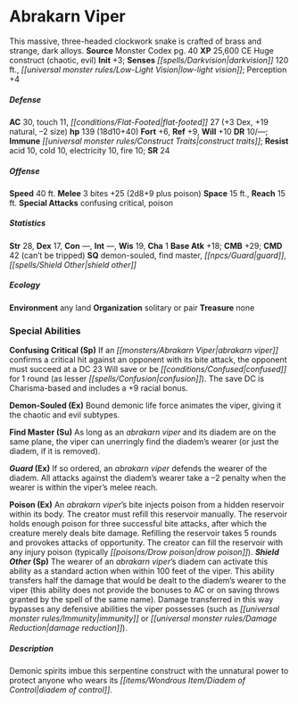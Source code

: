 ﻿---
cssclass: [monsters]
title1: Abrakarn Viper
desc_short: This massive, three-headed clockwork snake is crafted of brass and strange,
  dark alloys.
title2: Abrakarn Viper
CR: 13
sources:
- name: Monster Codex
  page: 40
  link: http://paizo.com/products/btpy9926?Pathfinder-Roleplaying-Game-Monster-Codex
XP: 25600
alignment: CE
size: Huge
type: construct
subtypes:
- chaotic
- evil
initiative:
  bonus: 3
senses:
  darkvision: 120
  low-light vision: true
AC:
  AC: 30
  touch: 11
  flat_footed: 27
  components:
    dex: 3
    natural: 19
    size: -2
HP:
  HP: 139
  long: 18d10+40
saves:
  fort: 6
  ref: 9
  will: 10
DR:
- amount: 10
  weakness: '-'
immunities:
- construct traits
resistances:
  acid: 10
  cold: 10
  electricity: 10
  fire: 10
SR: 24
speeds:
  base: 40
attacks:
  melee:
  - - text: 3 bites +25 (2d8+9 plus poison)
      entries:
      - - damage: 2d8+9
        - effect: poison
      count: 3
      attack: bites
      bonus:
      - 25
  special:
  - confusing critical
  - poison
space: 15
reach: 15
ability_scores:
  STR: 28
  DEX: 17
  CON:
  INT:
  WIS: 19
  CHA: 1
BAB: 18
CMB: 29
CMD: 42
CMD_other: can't be tripped
skills: {}
special_qualities:
- demon-souled
- find master
- guard
- shield other
ecology:
  environment: any land
  organization: solitary or pair
  treasure_type: none
special_abilities:
  Confusing Critical (Sp): If an abrakarn viper confirms a critical hit against an
    opponent with its bite attack, the opponent must succeed at a DC 23 Will save
    or be confused for 1 round (as lesser confusion). The save DC is Charisma-based
    and includes a +9 racial bonus.
  Demon-Souled (Ex): Bound demonic life force animates the viper, giving it the chaotic
    and evil subtypes.
  Find Master (Su): As long as an abrakarn viper and its diadem are on the same plane,
    the viper can unerringly find the diadem's wearer (or just the diadem, if it is
    removed).
  Guard (Ex): If so ordered, an abrakarn viper defends the wearer of the diadem. All
    attacks against the diadem's wearer take a -2 penalty when the wearer is within
    the viper's melee reach.
  Poison (Ex): An abrakarn viper's bite injects poison from a hidden reservoir within
    its body. The creator must refill this reservoir manually. The reservoir holds
    enough poison for three successful bite attacks, after which the creature merely
    deals bite damage. Refilling the reservoir takes 5 rounds and provokes attacks
    of opportunity. The creator can fill the reservoir with any injury poison (typically
    drow poison).
  Shield Other (Sp): The wearer of an abrakarn viper's diadem can activate this ability
    as a standard action when within 100 feet of the viper. This ability transfers
    half the damage that would be dealt to the diadem's wearer to the viper (this
    ability does not provide the bonuses to AC or on saving throws granted by the
    spell of the same name). Damage transferred in this way bypasses any defensive
    abilities the viper possesses (such as immunity or damage reduction).
desc_long: Demonic spirits imbue this serpentine construct with the unnatural power
  to protect anyone who wears its diadem of control.

---

# Abrakarn Viper
This massive, three-headed clockwork snake is crafted of brass and strange, dark alloys.
**Source** Monster Codex pg. 40
**XP** 25,600
CE Huge construct (chaotic, evil)
**Init** +3; **Senses** _[[spells/Darkvision|darkvision]]_ 120 ft., _[[universal monster rules/Low-Light Vision|low-light vision]]_; Perception +4

##### Defense

**AC** 30, touch 11, _[[conditions/Flat-Footed|flat-footed]]_ 27 (+3 Dex, +19 natural, –2 size)
**hp** 139 (18d10+40)
**Fort** +6, **Ref** +9, **Will** +10
**DR** 10/—; **Immune** _[[universal monster rules/Construct Traits|construct traits]]_; **Resist** acid 10, cold 10, electricity 10, fire 10; **SR** 24

##### Offense
**Speed** 40 ft.
**Melee** 3 bites +25 (2d8+9 plus poison)
**Space** 15 ft., **Reach** 15 ft.
**Special Attacks** confusing critical, poison

##### Statistics
**Str** 28, **Dex** 17, **Con** —, **Int** —, **Wis** 19, **Cha** 1
**Base Atk** +18; **CMB** +29; **CMD** 42 (can’t be tripped)
**SQ** demon-souled, find master, _[[npcs/Guard|guard]]_, _[[spells/Shield Other|shield other]]_

##### Ecology

**Environment** any land
**Organization** solitary or pair
**Treasure** none

### Special Abilities

**Confusing Critical (Sp)** If an _[[monsters/Abrakarn Viper|abrakarn viper]]_ confirms a critical hit against an opponent with its bite attack, the opponent must succeed at a DC 23 Will save or be _[[conditions/Confused|confused]]_ for 1 round (as lesser _[[spells/Confusion|confusion]]_). The save DC is Charisma-based and includes a +9 racial bonus.

**Demon-Souled (Ex)** Bound demonic life force animates the viper, giving it the chaotic and evil subtypes.

**Find Master (Su)** As long as an _abrakarn viper_ and its diadem are on the same plane, the viper can unerringly find the diadem’s wearer (or just the diadem, if it is removed).

**_Guard_ (Ex)** If so ordered, an _abrakarn viper_ defends the wearer of the diadem. All attacks against the diadem’s wearer take a –2 penalty when the wearer is within the viper’s melee reach.

**Poison (Ex)** An _abrakarn viper_’s bite injects poison from a hidden reservoir within its body. The creator must refill this reservoir manually. The reservoir holds enough poison for three successful bite attacks, after which the creature merely deals bite damage. Refilling the reservoir takes 5 rounds and provokes attacks of opportunity. The creator can fill the reservoir with any injury poison (typically _[[poisons/Drow poison|drow poison]]_).
**_Shield Other_ (Sp)** The wearer of an _abrakarn viper_’s diadem can activate this ability as a standard action when within 100 feet of the viper. This ability transfers half the damage that would be dealt to the diadem’s wearer to the viper (this ability does not provide the bonuses to AC or on saving throws granted by the spell of the same name). Damage transferred in this way bypasses any defensive abilities the viper possesses (such as _[[universal monster rules/Immunity|immunity]]_ or _[[universal monster rules/Damage Reduction|damage reduction]]_).

##### Description

Demonic spirits imbue this serpentine construct with the unnatural power to protect anyone who wears its _[[items/Wondrous Item/Diadem of Control|diadem of control]]_.